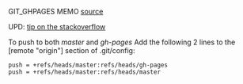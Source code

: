 GIT_GHPAGES MEMO
[source](http://lea.verou.me/2011/10/easily-keep-gh-pages-in-sync-with-master/)

UPD: [tip on the stackoverflow](http://stackoverflow.com/questions/5807459/github-mirroring-gh-pages-to-master/7472481#7472481)

To push to both *master* and *gh-pages*
Add the following 2 lines to the [remote "origin"] section of .git/config:
```
push = +refs/heads/master:refs/heads/gh-pages
push = +refs/heads/master:refs/heads/master
```
